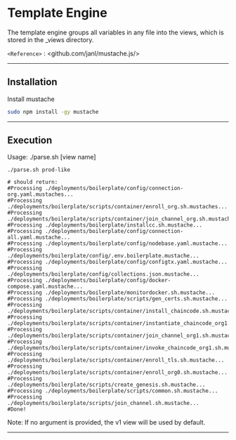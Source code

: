 
# Template Engine

The template engine groups all variables in any file into the views, which is stored in the _views directory.

`<Reference>` : <github.com/janl/mustache.js/>

***

## Installation

Install mustache

```bash
sudo npm install -gy mustache
```

***

## Execution

Usage: ./parse.sh [view name]

```shell script
./parse.sh prod-like

# should return:
#Processing ./deployments/boilerplate/config/connection-org.yaml.mustaches...
#Processing ./deployments/boilerplate/scripts/container/enroll_org.sh.mustaches...
#Processing ./deployments/boilerplate/scripts/container/join_channel_org.sh.mustaches...
#Processing ./deployments/boilerplate/installcc.sh.mustache...
#Processing ./deployments/boilerplate/config/connection-all.yaml.mustache...
#Processing ./deployments/boilerplate/config/nodebase.yaml.mustache...
#Processing ./deployments/boilerplate/config/.env.boilerplate.mustache...
#Processing ./deployments/boilerplate/config/configtx.yaml.mustache...
#Processing ./deployments/boilerplate/config/collections.json.mustache...
#Processing ./deployments/boilerplate/config/docker-compose.yaml.mustache...
#Processing ./deployments/boilerplate/monitordocker.sh.mustache...
#Processing ./deployments/boilerplate/scripts/gen_certs.sh.mustache...
#Processing ./deployments/boilerplate/scripts/container/install_chaincode.sh.mustache...
#Processing ./deployments/boilerplate/scripts/container/instantiate_chaincode_org1.sh.mustache...
#Processing ./deployments/boilerplate/scripts/container/join_channel_org1.sh.mustache...
#Processing ./deployments/boilerplate/scripts/container/invoke_chaincode_org1.sh.mustache...
#Processing ./deployments/boilerplate/scripts/container/enroll_tls.sh.mustache...
#Processing ./deployments/boilerplate/scripts/container/enroll_org0.sh.mustache...
#Processing ./deployments/boilerplate/scripts/create_genesis.sh.mustache...
#Processing ./deployments/boilerplate/scripts/common.sh.mustache...
#Processing ./deployments/boilerplate/scripts/join_channel.sh.mustache...
#Done!

```

Note: If no argument is provided, the v1 view will be used by default.

***
